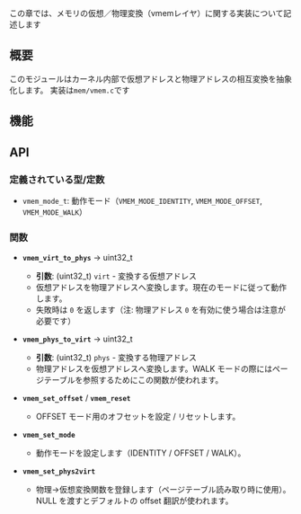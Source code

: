 この章では、メモリの仮想／物理変換（vmemレイヤ）に関する実装について記述します

## 概要
このモジュールはカーネル内部で仮想アドレスと物理アドレスの相互変換を抽象化します。
実装は`mem/vmem.c`です

## 機能

## API
### 定義されている型/定数
- `vmem_mode_t`: 動作モード（`VMEM_MODE_IDENTITY`, `VMEM_MODE_OFFSET`, `VMEM_MODE_WALK`）

### 関数
- **`vmem_virt_to_phys`** -> uint32_t
  - **引数**: (uint32_t) `virt` - 変換する仮想アドレス
  - 仮想アドレスを物理アドレスへ変換します。現在のモードに従って動作します。
  - 失敗時は `0` を返します（注: 物理アドレス `0` を有効に使う場合は注意が必要です）

- **`vmem_phys_to_virt`** -> uint32_t
  - **引数**: (uint32_t) `phys` - 変換する物理アドレス
  - 物理アドレスを仮想アドレスへ変換します。WALK モードの際にはページテーブルを参照するためにこの関数が使われます。

- **`vmem_set_offset`** / **`vmem_reset`**
  - OFFSET モード用のオフセットを設定 / リセットします。

- **`vmem_set_mode`**
  - 動作モードを設定します（IDENTITY / OFFSET / WALK）。

- **`vmem_set_phys2virt`**
  - 物理→仮想変換関数を登録します（ページテーブル読み取り時に使用）。NULL を渡すとデフォルトの offset 翻訳が使われます。